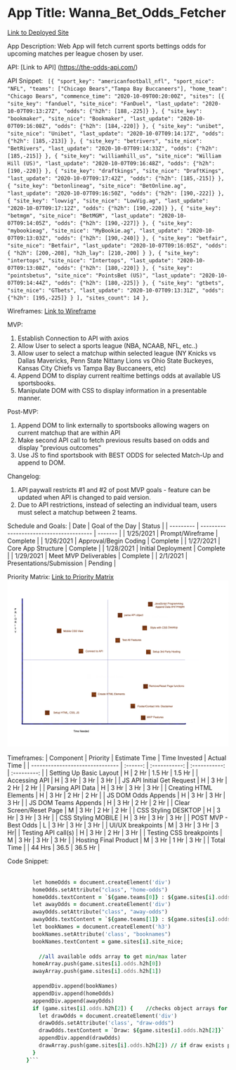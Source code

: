 # App Title: Wanna_Bet_Odds_Fetcher

[Link to Deployed Site](https://amarp86.github.io/Wanna-Bet-Odds-Fetcher/)

App Description: Web App will fetch current sports bettings odds for upcoming matches per league chosen by user.

API: [Link to API] (https://the-odds-api.com/)

API Snippet: ` [{ "sport_key": "americanfootball_nfl", "sport_nice": "NFL", "teams": ["Chicago Bears","Tampa Bay Buccaneers"], "home_team": "Chicago Bears", "commence_time": "2020-10-09T00:20:00Z", "sites": [{ "site_key": "fanduel", "site_nice": "FanDuel", "last_update": "2020-10-07T09:13:27Z", "odds": {"h2h": [188,-225]} }, { "site_key": "bookmaker", "site_nice": "Bookmaker", "last_update": "2020-10-07T09:16:08Z", "odds": {"h2h": [184,-220]} }, { "site_key": "unibet", "site_nice": "Unibet", "last_update": "2020-10-07T09:14:17Z", "odds": {"h2h": [185,-213]} }, { "site_key": "betrivers", "site_nice": "BetRivers", "last_update": "2020-10-07T09:14:33Z", "odds": {"h2h": [185,-215]} }, { "site_key": "williamhill_us", "site_nice": "William Hill (US)", "last_update": "2020-10-07T09:16:48Z", "odds": {"h2h": [190,-220]} }, { "site_key": "draftkings", "site_nice": "DraftKings", "last_update": "2020-10-07T09:17:42Z", "odds": {"h2h": [185,-215]} }, { "site_key": "betonlineag", "site_nice": "BetOnline.ag", "last_update": "2020-10-07T09:16:50Z", "odds": {"h2h": [190,-222]} }, { "site_key": "lowvig", "site_nice": "LowVig.ag", "last_update": "2020-10-07T09:17:12Z", "odds": {"h2h": [190,-220]} }, { "site_key": "betmgm", "site_nice": "BetMGM", "last_update": "2020-10-07T09:14:05Z", "odds": {"h2h": [190,-227]} }, { "site_key": "mybookieag", "site_nice": "MyBookie.ag", "last_update": "2020-10-07T09:13:03Z", "odds": {"h2h": [190,-240]} }, { "site_key": "betfair", "site_nice": "Betfair", "last_update": "2020-10-07T09:16:05Z", "odds": { "h2h": [200,-208], "h2h_lay": [210,-200] } }, { "site_key": "intertops", "site_nice": "Intertops", "last_update": "2020-10-07T09:13:08Z", "odds": {"h2h": [180,-220]} }, { "site_key": "pointsbetus", "site_nice": "PointsBet (US)", "last_update": "2020-10-07T09:14:44Z", "odds": {"h2h": [180,-225]} }, { "site_key": "gtbets", "site_nice": "GTbets", "last_update": "2020-10-07T09:13:31Z", "odds": {"h2h": [195,-225]} } ], "sites_count": 14 },`

Wireframes: [Link to Wireframe](https://wireframe.cc/SXndMc)

MVP:

1. Establish Connection to API with axios
2. Allow User to select a sports league (NBA, NCAAB, NFL, etc..)
3. Allow user to select a matchup within selected league (NY Knicks vs Dallas Mavericks, Penn State Nittany Lions vs Ohio State Buckeyes, Kansas City Chiefs vs Tampa Bay Buccaneers, etc)
4. Append DOM to display current realtime bettings odds at available US sportsbooks.
5. Manipulate DOM with CSS to display information in a presentable manner.

Post-MVP:

1. Append DOM to link externally to sportsbooks allowing wagers on current matchup that are within API
2. Make second API call to fetch previous results based on odds and display "previous outcomes"
3. Use JS to find sportsbook with BEST ODDS for selected Match-Up and append to DOM.

Changelog:

1. API paywall restricts #1 and #2 of post MVP goals - feature can be updated when API is changed to paid version.
2. Due to API restrictions, instead of selecting an individual team, users must select a matchup between 2 teams.

Schedule and Goals:
| Date | Goal of the Day | Status |
| --------- | --------------------------------------- | ------- |
| 1/25/2021 | Prompt/Wireframe | Complete |
| 1/26/2021 | Approval/Begin Coding | Complete |
| 1/27/2021 | Core App Structure | Complete |
| 1/28/2021 | Initial Deployment | Complete |
| 1/29/2021 | Meet MVP Deliverables | Complete |
| 2/1/2021 | Presentations/Submission | Pending |

Priority Matrix: [Link to Priority Matrix](https://drive.google.com/file/d/1h6b-Pgw7N-GC2XifGAZZEinY6ZF-N-Ef/view?usp=sharing)
![priority matrix](https://github.com/amarp86/Odds_Fetcher/blob/main/Wanna%20Bet%20Priority%20Matrix.png)

Timeframes:
| Component | Priority | Estimate Time | Time Invested | Actual Time |
| ------------------------------- | :------: | :-----------: | :-----------: | :---------: |
| Setting Up Basic Layout | H | 2 Hr | 1.5 Hr | 1.5 Hr |
| Accessing API | H | 3 Hr | 3 Hr | 3 Hr |
| JS API Initial Get Request | H | 3 Hr | 2 Hr | 2 Hr |
| Parsing API Data | H | 3 Hr | 3 Hr | 3 Hr |
| Creating HTML Elements | H | 3 Hr | 2 Hr | 2 Hr |
| JS DOM Odds Appends | H | 3 Hr | 3 Hr | 3 Hr |
| JS DOM Teams Appends | H | 3 Hr | 2 Hr | 2 Hr |
| Clear Screen/Reset Page | M | 3 Hr | 2 Hr | 2 Hr |
| CSS Styling DESKTOP | H | 3 Hr | 3 Hr | 3 Hr |
| CSS Styling MOBILE | H | 3 Hr | 3 Hr | 3 Hr |
| POST MVP - Best Odds | L | 3 Hr | 3 Hr | 3 Hr |
| UI/UX breakpoints | M | 3 Hr | 3 Hr | 3 Hr|
| Testing API call(s) | H | 3 Hr | 2 Hr | 3 Hr |
| Testing CSS breakpoints | M | 3 Hr | 3 Hr | 3 Hr |
| Hosting Final Product | M | 3 Hr | 1 Hr | 3 Hr |
| Total Time | | 44 Hrs | 36.5 | 36.5 Hr |

Code Snippet:

````for (let i = 0; i < game.sites.length; i++) {

        let homeOdds = document.createElement('div')
        homeOdds.setAttribute("class", "home-odds")
        homeOdds.textContent = `${game.teams[0]} : ${game.sites[i].odds.h2h[0]}`;
        let awayOdds = document.createElement('div')
        awayOdds.setAttribute("class", "away-odds")
        awayOdds.textContent = `${game.teams[1]} : ${game.sites[i].odds.h2h[1]}`;
        let bookNames = document.createElement('h3')
        bookNames.setAttribute('class', "booknames")
        bookNames.textContent = game.sites[i].site_nice;

          //all available odds array to get min/max later
        homeArray.push(game.sites[i].odds.h2h[0])
        awayArray.push(game.sites[i].odds.h2h[1])

        appendDiv.append(bookNames)
        appendDiv.append(homeOdds)
        appendDiv.append(awayOdds)
        if (game.sites[i].odds.h2h[2]) {    //checks object arrays for a 3rd index value for draw option
          let drawOdds = document.createElement('div')
          drawOdds.setAttribute('class', "draw-odds")
          drawOdds.textContent = `Draw: ${game.sites[i].odds.h2h[2]}`
          appendDiv.append(drawOdds)
          drawArray.push(game.sites[i].odds.h2h[2]) // if draw exists push value to array for later
        }
      }```


````
